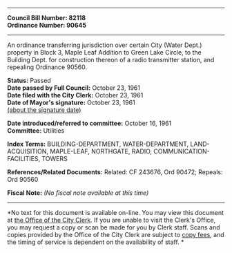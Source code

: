* * * * *  
  
**Council Bill Number: [](#h0)[](#h2)82118**   
**Ordinance Number: 90645**  
  
* * * * *  
  
An ordinance transferring jurisdiction over certain City (Water Dept.) property in Block 3, Maple Leaf Addition to Green Lake Circle, to the Building Dept. for construction thereon of a radio transmitter station, and repealing Ordinance 90560.  
  
**Status:** Passed   
**Date passed by Full Council:** October 23, 1961   
**Date filed with the City Clerk:** October 23, 1961   
**Date of Mayor's signature:** October 23, 1961   
[(about the signature date)](/~public/approvaldate.htm)   
  
  
**Date introduced/referred to committee:** October 16, 1961   
**Committee:** Utilities   
  
**Index Terms:** BUILDING-DEPARTMENT, WATER-DEPARTMENT, LAND-ACQUISITION, MAPLE-LEAF, NORTHGATE, RADIO, COMMUNICATION-FACILITIES, TOWERS  
  
**References/Related Documents:** Related: CF 243676, Ord 90472; Repeals: Ord 90560  
  
**Fiscal Note:** *(No fiscal note available at this time)*  
  
* * * * *  
  
*No text for this document is available on-line. You may view this document at [the Office of the City Clerk](http://www.seattle.gov/leg/clerk/contactUs.htm). If you are unable to visit the Clerk's Office, you may request a copy or scan be made for you by Clerk staff. Scans and copies provided by the Office of the City Clerk are subject to [copy fees](http://clerk.seattle.gov/~public/clerkfees.htm), and the timing of service is dependent on the availability of staff. *  
  
  
